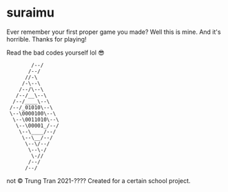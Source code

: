# suraimu
Ever remember your first proper game you made? Well this is mine. And it's horrible. Thanks for playing!

Read the bad codes yourself lol :sunglasses:
```
        /--/      
       /--/       
      //-\        
     /-\--\       
    /--/\--\      
   /--/__\--\     
  /--/____\--\    
 /--/_01010\--\   
 \--\0000100\--\  
  \--\0011010\--\ 
   \--\00001_/--/ 
    \--\____/--/  
     \--\__/--/   
      \--\/--/    
       \--\-/     
        \-//      
       /--/       
      /--/        
```
 not © Trung Tran 2021-????
Created for a certain school project.
